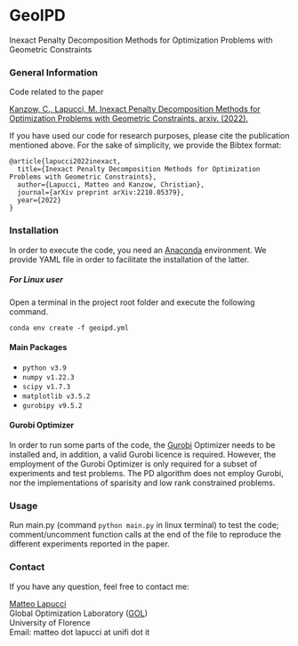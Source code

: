 # GeoIPD
Inexact Penalty Decomposition Methods for Optimization Problems with Geometric Constraints

### General Information
Code related to the paper

[Kanzow, C., Lapucci, M. Inexact Penalty Decomposition Methods for Optimization Problems with Geometric Constraints. arxiv. (2022).](https://doi.org/10.48550/arXiv.2210.05379)

If you have used our code for research purposes, please cite the publication mentioned above.
For the sake of simplicity, we provide the Bibtex format:

```
@article{lapucci2022inexact,
  title={Inexact Penalty Decomposition Methods for Optimization Problems with Geometric Constraints},
  author={Lapucci, Matteo and Kanzow, Christian},
  journal={arXiv preprint arXiv:2210.05379},
  year={2022}
}
```

### Installation

In order to execute the code, you need an [Anaconda](https://www.anaconda.com/) environment. We provide YAML file in order to facilitate the installation of the latter.

##### For Linux user

Open a terminal in the project root folder and execute the following command.

```
conda env create -f geoipd.yml
```


#### Main Packages

* ```python v3.9```
* ```numpy v1.22.3```
* ```scipy v1.7.3```
* ```matplotlib v3.5.2```
* ```gurobipy v9.5.2```

#### Gurobi Optimizer

In order to run some parts of the code, the [Gurobi](https://www.gurobi.com/) Optimizer needs to be installed and, in addition, a valid Gurobi licence is required. 
However, the employment of the Gurobi Optimizer is only required for a subset of experiments and test problems. The PD algorithm does not employ Gurobi, nor the implementations of sparisity and low rank constrained problems.

### Usage

Run main.py (command ```python main.py``` in linux terminal) to test the code; comment/uncomment function calls at the end of the file to reproduce the different experiments reported in the paper.

### Contact

If you have any question, feel free to contact me:

[Matteo Lapucci](https://webgol.dinfo.unifi.it/matteo-lapucci/)<br>
Global Optimization Laboratory ([GOL](https://webgol.dinfo.unifi.it/))<br>
University of Florence<br>
Email: matteo dot lapucci at unifi dot it

